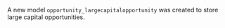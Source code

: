 A new model `opportunity_largecapitalopportunity` was created to store large capital opportunities. 